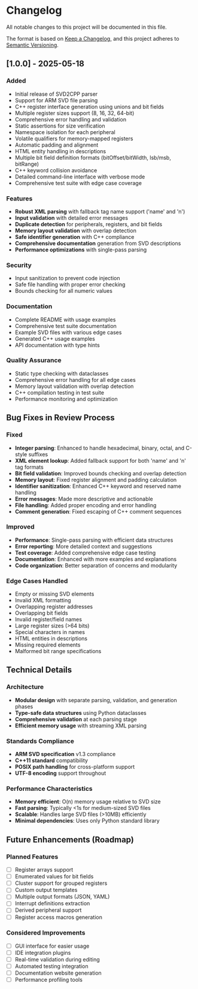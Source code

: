 # Changelog

All notable changes to this project will be documented in this file.

The format is based on [Keep a Changelog](https://keepachangelog.com/en/1.0.0/),
and this project adheres to [Semantic Versioning](https://semver.org/spec/v2.0.0.html).

## [1.0.0] - 2025-05-18

### Added
- Initial release of SVD2CPP parser
- Support for ARM SVD file parsing
- C++ register interface generation using unions and bit fields
- Multiple register sizes support (8, 16, 32, 64-bit)
- Comprehensive error handling and validation
- Static assertions for size verification
- Namespace isolation for each peripheral
- Volatile qualifiers for memory-mapped registers
- Automatic padding and alignment
- HTML entity handling in descriptions
- Multiple bit field definition formats (bitOffset/bitWidth, lsb/msb, bitRange)
- C++ keyword collision avoidance
- Detailed command-line interface with verbose mode
- Comprehensive test suite with edge case coverage

### Features
- **Robust XML parsing** with fallback tag name support ('name' and 'n')
- **Input validation** with detailed error messages
- **Duplicate detection** for peripherals, registers, and bit fields
- **Memory layout validation** with overlap detection
- **Safe identifier generation** with C++ compliance
- **Comprehensive documentation** generation from SVD descriptions
- **Performance optimizations** with single-pass parsing

### Security
- Input sanitization to prevent code injection
- Safe file handling with proper error checking
- Bounds checking for all numeric values

### Documentation
- Complete README with usage examples
- Comprehensive test suite documentation
- Example SVD files with various edge cases
- Generated C++ usage examples
- API documentation with type hints

### Quality Assurance
- Static type checking with dataclasses
- Comprehensive error handling for all edge cases
- Memory layout validation with overlap detection
- C++ compilation testing in test suite
- Performance monitoring and optimization

## Bug Fixes in Review Process

### Fixed
- **Integer parsing**: Enhanced to handle hexadecimal, binary, octal, and C-style suffixes
- **XML element lookup**: Added fallback support for both 'name' and 'n' tag formats
- **Bit field validation**: Improved bounds checking and overlap detection
- **Memory layout**: Fixed register alignment and padding calculation
- **Identifier sanitization**: Enhanced C++ keyword and reserved name handling
- **Error messages**: Made more descriptive and actionable
- **File handling**: Added proper encoding and error handling
- **Comment generation**: Fixed escaping of C++ comment sequences

### Improved
- **Performance**: Single-pass parsing with efficient data structures
- **Error reporting**: More detailed context and suggestions
- **Test coverage**: Added comprehensive edge case testing
- **Documentation**: Enhanced with more examples and explanations
- **Code organization**: Better separation of concerns and modularity

### Edge Cases Handled
- Empty or missing SVD elements
- Invalid XML formatting
- Overlapping register addresses
- Overlapping bit fields
- Invalid register/field names
- Large register sizes (>64 bits)
- Special characters in names
- HTML entities in descriptions
- Missing required elements
- Malformed bit range specifications

## Technical Details

### Architecture
- **Modular design** with separate parsing, validation, and generation phases
- **Type-safe data structures** using Python dataclasses
- **Comprehensive validation** at each parsing stage
- **Efficient memory usage** with streaming XML parsing

### Standards Compliance
- **ARM SVD specification** v1.3 compliance
- **C++11 standard** compatibility
- **POSIX path handling** for cross-platform support
- **UTF-8 encoding** support throughout

### Performance Characteristics
- **Memory efficient**: O(n) memory usage relative to SVD size
- **Fast parsing**: Typically <1s for medium-sized SVD files
- **Scalable**: Handles large SVD files (>10MB) efficiently
- **Minimal dependencies**: Uses only Python standard library

## Future Enhancements (Roadmap)

### Planned Features
- [ ] Register arrays support
- [ ] Enumerated values for bit fields
- [ ] Cluster support for grouped registers
- [ ] Custom output templates
- [ ] Multiple output formats (JSON, YAML)
- [ ] Interrupt definitions extraction
- [ ] Derived peripheral support
- [ ] Register access macros generation

### Considered Improvements
- [ ] GUI interface for easier usage
- [ ] IDE integration plugins
- [ ] Real-time validation during editing
- [ ] Automated testing integration
- [ ] Documentation website generation
- [ ] Performance profiling tools
